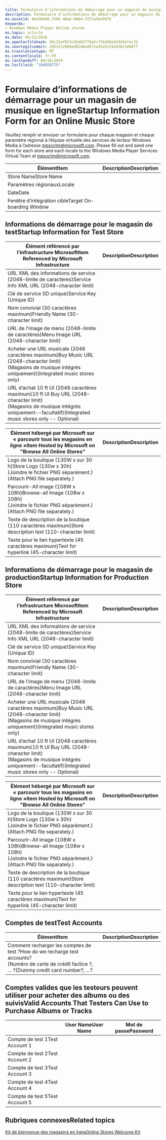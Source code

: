 ```yaml
---
title: Formulaire d’informations de démarrage pour un magasin de musique en ligne
description: Formulaire d’informations de démarrage pour un magasin de musique en ligne
ms.assetid: 6ee30446-7505-40ae-b664-3727a5be9976
keywords:
- Windows Media Player Online stores
ms.topic: article
ms.date: 05/31/2018
ms.openlocfilehash: 99c32ef8f3c5bdb5779a5c7fbd36ed2dd3efac7b
ms.sourcegitcommit: 2d531328b6ed82d4ad971a45a5131b430c5866f7
ms.translationtype: MT
ms.contentlocale: fr-FR
ms.lasthandoff: 09/16/2019
ms.locfileid: "104028775"
---
```

# <a name="startup-information-form-for-an-online-music-store"></a><span data-ttu-id="055a8-104">Formulaire d’informations de démarrage pour un magasin de musique en ligne</span><span class="sxs-lookup"><span data-stu-id="055a8-104">Startup Information Form for an Online Music Store</span></span>

<span data-ttu-id="055a8-105">Veuillez remplir et envoyer un formulaire pour chaque magasin et chaque paramètre régional à l’équipe virtuelle des services de lecteur Windows Media à l’adresse mpsvctm@microsoft.com .</span><span class="sxs-lookup"><span data-stu-id="055a8-105">Please fill out and send one form for each store and each locale to the Windows Media Player Services Virtual Team at mpsvctm@microsoft.com.</span></span>



| <span data-ttu-id="055a8-106">Élément</span><span class="sxs-lookup"><span data-stu-id="055a8-106">Item</span></span>                      | <span data-ttu-id="055a8-107">Description</span><span class="sxs-lookup"><span data-stu-id="055a8-107">Description</span></span> |
|---------------------------|-------------|
| <span data-ttu-id="055a8-108">Store Name</span><span class="sxs-lookup"><span data-stu-id="055a8-108">Store Name</span></span>                |             |
| <span data-ttu-id="055a8-109">Paramètres régionaux</span><span class="sxs-lookup"><span data-stu-id="055a8-109">Locale</span></span>                    |             |
| <span data-ttu-id="055a8-110">Date</span><span class="sxs-lookup"><span data-stu-id="055a8-110">Date</span></span>                      |             |
| <span data-ttu-id="055a8-111">Fenêtre d’intégration cible</span><span class="sxs-lookup"><span data-stu-id="055a8-111">Target On-boarding Window</span></span> |             |



 

## <a name="startup-information-for-test-store"></a><span data-ttu-id="055a8-112">Informations de démarrage pour le magasin de test</span><span class="sxs-lookup"><span data-stu-id="055a8-112">Startup Information for Test Store</span></span>



| <span data-ttu-id="055a8-113">Élément référencé par l’infrastructure Microsoft</span><span class="sxs-lookup"><span data-stu-id="055a8-113">Item Referenced by Microsoft Infrastructure</span></span>                                                              | <span data-ttu-id="055a8-114">Description</span><span class="sxs-lookup"><span data-stu-id="055a8-114">Description</span></span> |
|----------------------------------------------------------------------------------------------------------|-------------|
| <span data-ttu-id="055a8-115">URL XML des informations de service (2048-limite de caractères)</span><span class="sxs-lookup"><span data-stu-id="055a8-115">Service Info XML URL (2048-character limit)</span></span>                                                              |             |
| <span data-ttu-id="055a8-116">Clé de service (ID unique)</span><span class="sxs-lookup"><span data-stu-id="055a8-116">Service Key (Unique ID)</span></span>                                                                                  |             |
| <span data-ttu-id="055a8-117">Nom convivial (30 caractères maximum)</span><span class="sxs-lookup"><span data-stu-id="055a8-117">Friendly Name (30-character limit)</span></span>                                                                       |             |
| <span data-ttu-id="055a8-118">URL de l’image de menu (2048-limite de caractères)</span><span class="sxs-lookup"><span data-stu-id="055a8-118">Menu Image URL (2048-character limit)</span></span>                                                                    |             |
| <span data-ttu-id="055a8-119">Acheter une URL musicale (2048 caractères maximum)</span><span class="sxs-lookup"><span data-stu-id="055a8-119">Buy Music URL (2048-character limit)</span></span><br/> <span data-ttu-id="055a8-120">(Magasins de musique intégrés uniquement)</span><span class="sxs-lookup"><span data-stu-id="055a8-120">(Integrated music stores only)</span></span><br/>                |             |
| <span data-ttu-id="055a8-121">URL d’achat 10 ft UI (2048 caractères maximum)</span><span class="sxs-lookup"><span data-stu-id="055a8-121">10 ft UI Buy URL (2048-character limit)</span></span><br/> <span data-ttu-id="055a8-122">(Magasins de musique intégrés uniquement--facultatif)</span><span class="sxs-lookup"><span data-stu-id="055a8-122">(Integrated music stores only -- Optional)</span></span><br/> |             |



 



| <span data-ttu-id="055a8-123">Élément hébergé par Microsoft sur « parcourir tous les magasins en ligne »</span><span class="sxs-lookup"><span data-stu-id="055a8-123">Item Hosted by Microsoft on "Browse All Online Stores"</span></span>                             | <span data-ttu-id="055a8-124">Description</span><span class="sxs-lookup"><span data-stu-id="055a8-124">Description</span></span> |
|------------------------------------------------------------------------------------|-------------|
| <span data-ttu-id="055a8-125">Logo de la boutique (130W x sur 30 h)</span><span class="sxs-lookup"><span data-stu-id="055a8-125">Store Logo (130w x 30h)</span></span><br/> <span data-ttu-id="055a8-126">(Joindre le fichier PNG séparément.)</span><span class="sxs-lookup"><span data-stu-id="055a8-126">(Attach PNG file separately.)</span></span><br/>        |             |
| <span data-ttu-id="055a8-127">Parcourir-All image (108W x 108h)</span><span class="sxs-lookup"><span data-stu-id="055a8-127">Browse-all Image (108w x 108h)</span></span><br/> <span data-ttu-id="055a8-128">(Joindre le fichier PNG séparément.)</span><span class="sxs-lookup"><span data-stu-id="055a8-128">(Attach PNG file separately.)</span></span><br/> |             |
| <span data-ttu-id="055a8-129">Texte de description de la boutique (110 caractères maximum)</span><span class="sxs-lookup"><span data-stu-id="055a8-129">Store description text (110-character limit)</span></span>                                       |             |
| <span data-ttu-id="055a8-130">Texte pour le lien hypertexte (45 caractères maximum)</span><span class="sxs-lookup"><span data-stu-id="055a8-130">Text for hyperlink (45-character limit)</span></span>                                            |             |



 

## <a name="startup-information-for-production-store"></a><span data-ttu-id="055a8-131">Informations de démarrage pour le magasin de production</span><span class="sxs-lookup"><span data-stu-id="055a8-131">Startup Information for Production Store</span></span>



| <span data-ttu-id="055a8-132">Élément référencé par l’infrastructure Microsoft</span><span class="sxs-lookup"><span data-stu-id="055a8-132">Item Referenced by Microsoft Infrastructure</span></span>                                                              | <span data-ttu-id="055a8-133">Description</span><span class="sxs-lookup"><span data-stu-id="055a8-133">Description</span></span> |
|----------------------------------------------------------------------------------------------------------|-------------|
| <span data-ttu-id="055a8-134">URL XML des informations de service (2048-limite de caractères)</span><span class="sxs-lookup"><span data-stu-id="055a8-134">Service Info XML URL (2048-character limit)</span></span>                                                              |             |
| <span data-ttu-id="055a8-135">Clé de service (ID unique)</span><span class="sxs-lookup"><span data-stu-id="055a8-135">Service Key (Unique ID)</span></span>                                                                                  |             |
| <span data-ttu-id="055a8-136">Nom convivial (30 caractères maximum)</span><span class="sxs-lookup"><span data-stu-id="055a8-136">Friendly Name (30-character limit)</span></span>                                                                       |             |
| <span data-ttu-id="055a8-137">URL de l’image de menu (2048-limite de caractères)</span><span class="sxs-lookup"><span data-stu-id="055a8-137">Menu Image URL (2048-character limit)</span></span>                                                                    |             |
| <span data-ttu-id="055a8-138">Acheter une URL musicale (2048 caractères maximum)</span><span class="sxs-lookup"><span data-stu-id="055a8-138">Buy Music URL (2048-character limit)</span></span><br/> <span data-ttu-id="055a8-139">(Magasins de musique intégrés uniquement)</span><span class="sxs-lookup"><span data-stu-id="055a8-139">(Integrated music stores only)</span></span><br/>                |             |
| <span data-ttu-id="055a8-140">URL d’achat 10 ft UI (2048 caractères maximum)</span><span class="sxs-lookup"><span data-stu-id="055a8-140">10 ft UI Buy URL (2048-character limit)</span></span><br/> <span data-ttu-id="055a8-141">(Magasins de musique intégrés uniquement--facultatif)</span><span class="sxs-lookup"><span data-stu-id="055a8-141">(Integrated music stores only -- Optional)</span></span><br/> |             |



 



| <span data-ttu-id="055a8-142">Élément hébergé par Microsoft sur « parcourir tous les magasins en ligne »</span><span class="sxs-lookup"><span data-stu-id="055a8-142">Item Hosted by Microsoft on "Browse All Online Stores"</span></span>                             | <span data-ttu-id="055a8-143">Description</span><span class="sxs-lookup"><span data-stu-id="055a8-143">Description</span></span> |
|------------------------------------------------------------------------------------|-------------|
| <span data-ttu-id="055a8-144">Logo de la boutique (130W x sur 30 h)</span><span class="sxs-lookup"><span data-stu-id="055a8-144">Store Logo (130w x 30h)</span></span><br/> <span data-ttu-id="055a8-145">(Joindre le fichier PNG séparément.)</span><span class="sxs-lookup"><span data-stu-id="055a8-145">(Attach PNG file separately.)</span></span><br/>        |             |
| <span data-ttu-id="055a8-146">Parcourir-All image (108W x 108h)</span><span class="sxs-lookup"><span data-stu-id="055a8-146">Browse-all Image (108w x 108h)</span></span><br/> <span data-ttu-id="055a8-147">(Joindre le fichier PNG séparément.)</span><span class="sxs-lookup"><span data-stu-id="055a8-147">(Attach PNG file separately.)</span></span><br/> |             |
| <span data-ttu-id="055a8-148">Texte de description de la boutique (110 caractères maximum)</span><span class="sxs-lookup"><span data-stu-id="055a8-148">Store description text (110-character limit)</span></span>                                       |             |
| <span data-ttu-id="055a8-149">Texte pour le lien hypertexte (45 caractères maximum)</span><span class="sxs-lookup"><span data-stu-id="055a8-149">Text for hyperlink (45-character limit)</span></span>                                            |             |



 

## <a name="test-accounts"></a><span data-ttu-id="055a8-150">Comptes de test</span><span class="sxs-lookup"><span data-stu-id="055a8-150">Test Accounts</span></span>



| <span data-ttu-id="055a8-151">Élément</span><span class="sxs-lookup"><span data-stu-id="055a8-151">Item</span></span>                                                                                     | <span data-ttu-id="055a8-152">Description</span><span class="sxs-lookup"><span data-stu-id="055a8-152">Description</span></span> |
|------------------------------------------------------------------------------------------|-------------|
| <span data-ttu-id="055a8-153">Comment recharger les comptes de test ?</span><span class="sxs-lookup"><span data-stu-id="055a8-153">How do we recharge test accounts?</span></span><br/> <span data-ttu-id="055a8-154">(Numéro de carte de crédit factice ?, ... ?</span><span class="sxs-lookup"><span data-stu-id="055a8-154">(Dummy credit card number?, ...?</span></span><br/> |             |



 

## <a name="valid-accounts-that-testers-can-use-to-purchase-albums-or-tracks"></a><span data-ttu-id="055a8-155">Comptes valides que les testeurs peuvent utiliser pour acheter des albums ou des suivis</span><span class="sxs-lookup"><span data-stu-id="055a8-155">Valid Accounts That Testers Can Use to Purchase Albums or Tracks</span></span>



|                | <span data-ttu-id="055a8-156">User Name</span><span class="sxs-lookup"><span data-stu-id="055a8-156">User Name</span></span> | <span data-ttu-id="055a8-157">Mot de passe</span><span class="sxs-lookup"><span data-stu-id="055a8-157">Password</span></span> |
|----------------|-----------|----------|
| <span data-ttu-id="055a8-158">Compte de test 1</span><span class="sxs-lookup"><span data-stu-id="055a8-158">Test Account 1</span></span> |           |          |
| <span data-ttu-id="055a8-159">Compte de test 2</span><span class="sxs-lookup"><span data-stu-id="055a8-159">Test Account 2</span></span> |           |          |
| <span data-ttu-id="055a8-160">Compte de test 3</span><span class="sxs-lookup"><span data-stu-id="055a8-160">Test Account 3</span></span> |           |          |
| <span data-ttu-id="055a8-161">Compte de test 4</span><span class="sxs-lookup"><span data-stu-id="055a8-161">Test Account 4</span></span> |           |          |
| <span data-ttu-id="055a8-162">Compte de test 5</span><span class="sxs-lookup"><span data-stu-id="055a8-162">Test Account 5</span></span> |           |          |



 

## <a name="related-topics"></a><span data-ttu-id="055a8-163">Rubriques connexes</span><span class="sxs-lookup"><span data-stu-id="055a8-163">Related topics</span></span>

<dl> <dt>

[<span data-ttu-id="055a8-164">Kit de bienvenue des magasins en ligne</span><span class="sxs-lookup"><span data-stu-id="055a8-164">Online Stores Welcome Kit</span></span>](online-stores-welcome-kit.md)
</dt> </dl>

 

 





